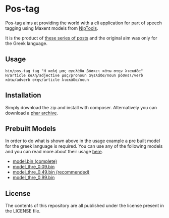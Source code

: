 Pos-tag
=======

Pos-tag aims at providing the world with a cli application for part of speech tagging
using Maxent models from [NlpTools](https://github.com/angeloskath/php-nlp-tools).

It is the product of [these series of posts](http://php-nlp-tools.com/blog/category/greek-pos-tagger/)
and the original aim was only for the Greek language.

Usage
-----

    bin/pos-tag tag "Η καλή μας αγελάδα βόσκει κάτω στην λιακάδα"
	Η/article καλή/adjective μας/pronoun αγελάδα/noun βόσκει/verb κάτω/adverb στην/article λιακάδα/noun

Installation
------------

Simply download the zip and install with composer. Alternatively you can download a
[phar archive](http://php-nlp-tools.com/files/pos-tag/pos-tag.phar).

Prebuilt Models
---------------

In order to do what is shown above in the usage example a pre built model for the greek
language is required. You can use any of the following models and you can read more about their usage
[here](http://php-nlp-tools.com/posts/pos-tag-application.html).

* [model.bin (complete)](/files/pos-tag/models/model.bin)
* [model_thre_0.09.bin](/files/pos-tag/models/model_thre_0.09.bin)
* [model_thre_0.49.bin (recommended)](/files/pos-tag/models/model_thre_0.49.bin)
* [model_thre_0.99.bin](/files/pos-tag/models/model_thre_0.99.bin)

License
-------

The contents of this repository are all published under the license present in the LICENSE file.


